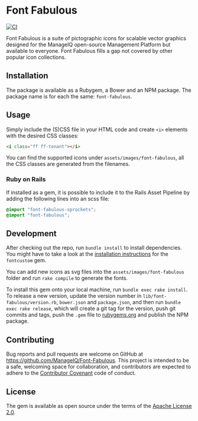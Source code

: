 # Font Fabulous

[![CI](https://github.com/ManageIQ/font-fabulous/actions/workflows/ci.yaml/badge.svg)](https://github.com/ManageIQ/font-fabulous/actions/workflows/ci.yaml)

Font Fabulous is a suite of pictographic icons for scalable vector graphics designed for the ManageIQ open-source Management Platform but available to everyone. Font Fabulous fills a gap not covered by other popular icon collections.

## Installation

The package is available as a Rubygem, a Bower and an NPM package. The package name is for each the same: `font-fabulous`.

## Usage

Simply include the (S)CSS file in your HTML code and create `<i>` elements with the desired CSS classes:

```html
<i class="ff ff-tenant"></i>
```

You can find the supported icons under `assets/images/font-fabulous`, all the CSS classes are generated from the filenames.

### Ruby on Rails

If installed as a gem, it is possible to include it to the Rails Asset Pipeline by adding the following lines into an scss file:

```scss
@import "font-fabulous-sprockets";
@import "font-fabulous";
```

## Development

After checking out the repo, run `bundle install` to install dependencies. You might have to take a look at the [installation instructions](https://github.com/FontCustom/fontcustom#installation) for the `fontcustom` gem.

You can add new icons as svg files into the `assets/images/font-fabulous` folder and run `rake compile` to generate the fonts.

To install this gem onto your local machine, run `bundle exec rake install`. To release a new version, update the version number in `lib/font-fabulous/version.rb`, `bower.json` and `package.json`, and then run `bundle exec rake release`, which will create a git tag for the version, push git commits and tags, push the `.gem` file to [rubygems.org](https://rubygems.org) and publish the NPM package.

## Contributing

Bug reports and pull requests are welcome on GitHub at https://github.com/ManageIQ/Font-Fabulous. This project is intended to be a safe, welcoming space for collaboration, and contributors are expected to adhere to the [Contributor Covenant](http://contributor-covenant.org) code of conduct.


## License

The gem is available as open source under the terms of the [Apache License 2.0](http://opensource.org/licenses/Apache-2.0).
